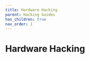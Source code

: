 ```yaml
---
title: Hardware Hacking
parent: Hacking Guides
has_children: true
nav_order: 1
---
```


# Hardware Hacking

<!--
## Initial unpowered multimeter tests using the continuity setting
TODO remove? already mentioned on uart-page.

If the circuit board you are analyzing lacks useful labels you may need to use a multimeter (and possibly a logic analyzer or ocilloscope) to identify pins.

The continuity setting does not require the target device to have power, so with the device unpowered.
The continuity setting on the multimeter usually looks like the WiFi symbol.

The black cable should go to "COM" (usually black) on the multimeter and the red cable to the ohm/V port.
There are usually two red jacks where one is for measuring voltage (and resistance, etc.) and the other for current.
For continuity use the one for voltage.
Intuitively, the continuity check will beep if the two probes are "connected with little resistance".

The multimeter will beep:
* if you touch the two probes together.
* if you touch the probes to each end of a wire.

The multimeter will not beep:
* if you pinch one probe in each hand
* if you touch the probes to two unconnected wires
* if you touch the probes to two ends of a components (like a resistor)

TODO include photo of multimeter.

The continuity setting is useful for:
* Tracing ground and VCC across a different parts of the board. If there are two ground pins, the voltmeter should beep if you prod each end.
* Telling apart wires at both ends of a cable (a cable is a bundle of wires).
* Check for mistakes in soldering.

If you have trouble finding ground, look for antenna jacks and chassis.


## Voltmeter tests on powered device.
* TODO put this on another page?
* TODO about what to do with circuits where there is a mixed DC and AC.
    * TODO for example only power DC-part using power supply.
    * TODO or just be very, very careful.
* If your device is DC-only (e.g. if it is USB-powered):
    * Make sure the probes are in the correct jacks on the voltmeter (black to
      com and red to voltage/resistance/ohm).
    * Set your voltmeter to the highest voltage (V) setting.
    * Secure the device so that it does not move around.
    * Power on the device.
    * Carefully put each probe to two different spots on the board.
        * If you know where ground is it useful to put the COM (black) probe there.
    * Gradually reduce the voltage setting until you get output that makes sense.
    * If you know the voltage rating you can go there right away.
    * If you swap the location of the black and red probes on the circuit the
      voltage will switch sign (plus to minus and vice versa).
* If your device has a high voltage part or AC:
    * Be very, very careful.
    * Prepare an easy way to unplug the device (like a switch, but don't rely on it too
      much).
    * Consider if you can detach the DC-part of the board and analyze only
      that. You may need a (DC) powersupply to power it and for that you need
      to identify how the circuit receives power.

* TODO link to resources

## About Soldering
* TODO put this on another page?

* TODO link to videos (embed videos here?)
* TODO link to resources

## Arduino, raspberrypi, etc. tips and tricks
* TODO put this on another page?

## chipoff
* TODO if it is not your device, then ask first
* TODO methods, equipment

## Common label, symbols and markings
* TODO something like [this](https://electronics.stackexchange.com/a/25310)

## Emulation of various architectures
-->
